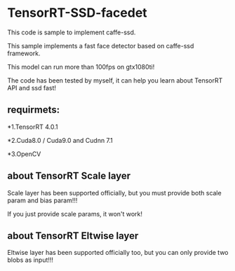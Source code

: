 # TensorRT-SSD-facedet
This code is sample to implement caffe-ssd.

This sample implements a fast face detector based on caffe-ssd framework.

This model can run more than 100fps on gtx1080ti!

The code has been tested by myself, it can help you learn about TensorRT API and ssd fast!

## requirmets:
*1.TensorRT 4.0.1

*2.Cuda8.0 / Cuda9.0 and Cudnn 7.1

*3.OpenCV

## about TensorRT Scale layer
Scale layer has been supported officially, but you must provide both scale param and bias param!!!

If you just provide scale params, it won't work!

## about TensorRT Eltwise layer
Eltwise layer has been supported officially too, but you can only provide two blobs as input!!!
